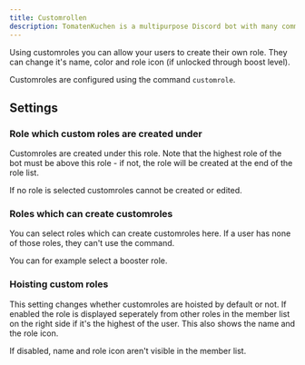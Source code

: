 ```yaml
---
title: Customrollen
description: TomatenKuchen is a multipurpose Discord bot with many common and innovative features for your server. Customroles allow users to created their own customized role on the server.
---
```


Using customroles you can allow your users to create their own role. They can change it's name, color and role icon (if unlocked through boost level).

Customroles are configured using the command `customrole`.

## Settings

### Role which custom roles are created under

Customroles are created under this role. Note that the highest role of the bot must be above this role - if not, the role will be created at the end of the role list.

If no role is selected customroles cannot be created or edited.

### Roles which can create customroles

You can select roles which can create customroles here. If a user has none of those roles, they can't use the command.

You can for example select a booster role.

### Hoisting custom roles

This setting changes whether customroles are hoisted by default or not. If enabled the role is displayed seperately from other roles in the member list on the right side if it's the highest of the user. This also shows the name and the role icon.

If disabled, name and role icon aren't visible in the member list.
